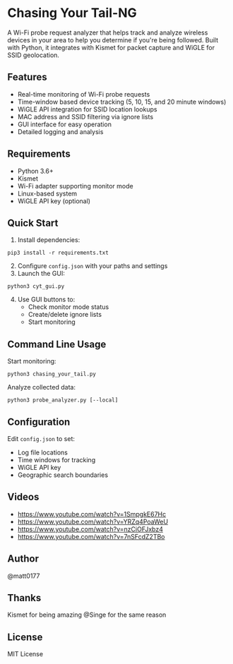 # Chasing Your Tail-NG

A Wi-Fi probe request analyzer that helps track and analyze wireless devices in your area to help you determine if you're being followed. Built with Python, it integrates with Kismet for packet capture and WiGLE for SSID geolocation. 

## Features

- Real-time monitoring of Wi-Fi probe requests
- Time-window based device tracking (5, 10, 15, and 20 minute windows)
- WiGLE API integration for SSID location lookups
- MAC address and SSID filtering via ignore lists
- GUI interface for easy operation
- Detailed logging and analysis

## Requirements

- Python 3.6+
- Kismet
- Wi-Fi adapter supporting monitor mode
- Linux-based system
- WiGLE API key (optional)

## Quick Start

1. Install dependencies:
```
pip3 install -r requirements.txt
```

2. Configure `config.json` with your paths and settings
3. Launch the GUI:
```
python3 cyt_gui.py
```

4. Use GUI buttons to:
   - Check monitor mode status
   - Create/delete ignore lists
   - Start monitoring

## Command Line Usage

Start monitoring:
```
python3 chasing_your_tail.py
```

Analyze collected data:
```
python3 probe_analyzer.py [--local]
```

## Configuration

Edit `config.json` to set:
- Log file locations
- Time windows for tracking
- WiGLE API key
- Geographic search boundaries

## Videos 
- <a href="https://www.youtube.com/watch?v=1SmpgkE67Hc" target="_blank">https://www.youtube.com/watch?v=1SmpgkE67Hc</a>
- <a href="https://www.youtube.com/watch?v=YRZq4PoaWeU" target="_blank">https://www.youtube.com/watch?v=YRZq4PoaWeU</a>
- <a href="https://www.youtube.com/watch?v=nzCiOFJxbz4" target="_blank">https://www.youtube.com/watch?v=nzCiOFJxbz4</a>
- <a href="https://www.youtube.com/watch?v=7nSFcdZ2TBo" target="_blank">https://www.youtube.com/watch?v=7nSFcdZ2TBo</a>

## Author

@matt0177

## Thanks
Kismet for being amazing
@Singe for the same reason

## License

MIT License
